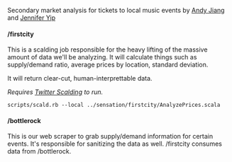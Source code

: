 Secondary market analysis for tickets to local music events by [Andy Jiang](http://twitter.com/andyjiang) and [Jennifer Yip](http://twitter.com/lunchbag)

#### /firstcity
This is a scalding job responsible for the heavy lifting of the massive amount of data we'll be analyzing. It will calculate things such as supply/demand ratio, average prices by location, standard deviation.

It will return clear-cut, human-interprettable data.

*Requires [Twitter Scalding](https://github.com/twitter/scalding) to run.*

    scripts/scald.rb --local ../sensation/firstcity/AnalyzePrices.scala

#### /bottlerock
This is our web scraper to grab supply/demand information for certain events. It's responsible for sanitizing the data as well. /firstcity consumes data from /bottlerock.